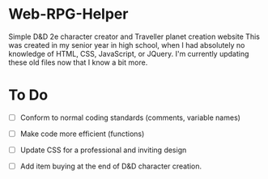 # Web-RPG-Helper
Simple D&amp;D 2e character creator and Traveller planet creation website
This was created in my senior year in high school, when I had absolutely no knowledge of HTML, CSS, JavaScript, or JQuery. I'm currently updating these old files now that I know a bit more. 

# To Do

- [ ] Conform to normal coding standards (comments, variable names)

- [ ] Make code more efficient (functions)

- [ ] Update CSS for a professional and inviting design

- [ ] Add item buying at the end of D&D character creation.
